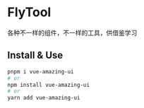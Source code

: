 # FlyTool

各种不一样的组件，不一样的工具，供借鉴学习

## Install & Use

```bash
pnpm i vue-amazing-ui
# or
npm install vue-amazing-ui
# or
yarn add vue-amazing-ui
```